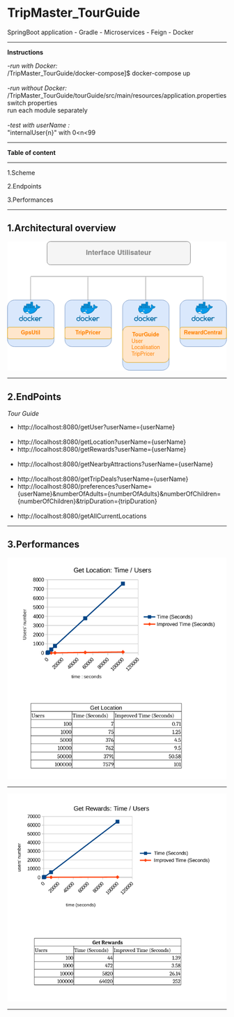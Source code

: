 # TripMaster_TourGuide

SpringBoot application - Gradle - Microservices - Feign - Docker

---
**Instructions**


-*run with Docker:*<br>
/TripMaster_TourGuide/docker-compose]$ docker-compose up <br>
<br>
-*run without Docker:*<br>
/TripMaster_TourGuide/tourGuide/src/main/resources/application.properties<br>
switch properties<br>
run each module separately<br>
<br>
-*test with userName :* <br>
"internalUser{n}"  with  0<n<99


---
**Table of content**

---
1.Scheme

2.Endpoints

3.Performances

---
**1.Architectural  overview**
---
![](annexes/microservicesScheme.png)

___
**2.EndPoints**
---
*Tour Guide*
- http://localhost:8080/getUser?userName={userName}
  <br>
  <br>
- http://localhost:8080/getLocation?userName={userName}
- http://localhost:8080/getRewards?userName={userName}
  <br>
  <br>
- http://localhost:8080/getNearbyAttractions?userName={userName}
  <br>
  <br>
- http://localhost:8080/getTripDeals?userName={userName}
- http://localhost:8080/preferences?userName={userName}&numberOfAdults={numberOfAdults}&numberOfChildren={numberOfChildren}&tripDuration={tripDuration}
  <br>
  <br>
- http://localhost:8080/getAllCurrentLocations

___
**3.Performances**
---
![](annexes/getLocationsPerformances.png)
___
![](annexes/getRewardPerformances.png)

___